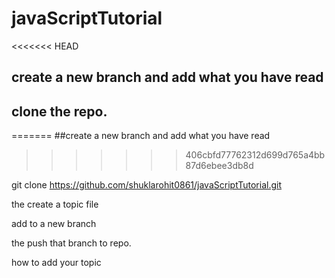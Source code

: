 # javaScriptTutorial
<<<<<<< HEAD

## create a new branch and add what you have read

## clone the repo.
=======
##create a new branch and add what you have read
>>>>>>> 406cbfd77762312d699d765a4bb87d6ebee3db8d

 git clone https://github.com/shuklarohit0861/javaScriptTutorial.git

 the create a topic file

 add to a new branch

 the push that branch to repo.

how to add your topic